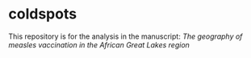 # coldspots
This repository is for the analysis in the manuscript: *The geography of measles vaccination in the African Great Lakes region*

